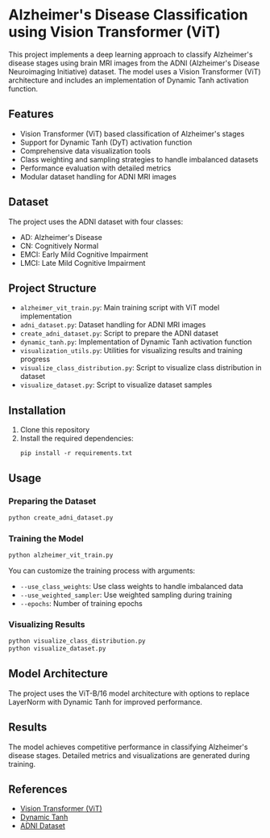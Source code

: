 # Alzheimer's Disease Classification using Vision Transformer (ViT)

This project implements a deep learning approach to classify Alzheimer's disease stages using brain MRI images from the ADNI (Alzheimer's Disease Neuroimaging Initiative) dataset. The model uses a Vision Transformer (ViT) architecture and includes an implementation of Dynamic Tanh activation function.

## Features

- Vision Transformer (ViT) based classification of Alzheimer's stages
- Support for Dynamic Tanh (DyT) activation function
- Comprehensive data visualization tools
- Class weighting and sampling strategies to handle imbalanced datasets
- Performance evaluation with detailed metrics
- Modular dataset handling for ADNI MRI images

## Dataset

The project uses the ADNI dataset with four classes:
- AD: Alzheimer's Disease
- CN: Cognitively Normal
- EMCI: Early Mild Cognitive Impairment
- LMCI: Late Mild Cognitive Impairment

## Project Structure

- `alzheimer_vit_train.py`: Main training script with ViT model implementation
- `adni_dataset.py`: Dataset handling for ADNI MRI images
- `create_adni_dataset.py`: Script to prepare the ADNI dataset
- `dynamic_tanh.py`: Implementation of Dynamic Tanh activation function
- `visualization_utils.py`: Utilities for visualizing results and training progress
- `visualize_class_distribution.py`: Script to visualize class distribution in dataset
- `visualize_dataset.py`: Script to visualize dataset samples

## Installation

1. Clone this repository
2. Install the required dependencies:
   ```
   pip install -r requirements.txt
   ```

## Usage

### Preparing the Dataset

```python
python create_adni_dataset.py
```

### Training the Model

```python
python alzheimer_vit_train.py
```

You can customize the training process with arguments:
- `--use_class_weights`: Use class weights to handle imbalanced data
- `--use_weighted_sampler`: Use weighted sampling during training
- `--epochs`: Number of training epochs

### Visualizing Results

```python
python visualize_class_distribution.py
python visualize_dataset.py
```

## Model Architecture

The project uses the ViT-B/16 model architecture with options to replace LayerNorm with Dynamic Tanh for improved performance.

## Results

The model achieves competitive performance in classifying Alzheimer's disease stages. Detailed metrics and visualizations are generated during training.

## References

- [Vision Transformer (ViT)](https://arxiv.org/abs/2010.11929)
- [Dynamic Tanh](https://arxiv.org/abs/2503.10622)
- [ADNI Dataset](http://adni.loni.usc.edu/) 